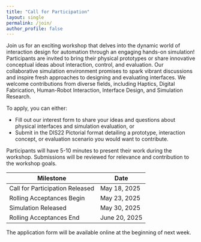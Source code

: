 ```yaml
---
title: "Call for Participation"
layout: single
permalink: /join/
author_profile: false
---
```

Join us for an exciting workshop that delves into the dynamic world of interaction design for automation through an engaging hands-on simulation! Participants are invited to bring their physical prototypes or share innovative conceptual ideas about interaction, control, and evaluation. Our collaborative simulation environment promises to spark vibrant discussions and inspire fresh approaches to designing and evaluating interfaces. We welcome contributions from diverse fields, including Haptics, Digital Fabrication, Human-Robot Interaction, Interface Design, and Simulation Research.

To apply, you can either:
* Fill out our interest form to share your ideas and questions about  physical interfaces and simulation evaluation, or
* Submit in the DIS22 Pictorial format detailing a prototype, interaction concept, or evaluation scenario you would want to contribute.

Participants will have 5-10 minutes to present their work during the workshop. Submissions will be reviewed for relevance and contribution to the workshop goals. 

| Milestone                    | Date           |
|-----------------------------|----------------|
| Call for Participation Released | May 18, 2025 |
| Rolling Acceptances Begin   | May 23, 2025   |
| Simulation Released         | May 30, 2025   |
| Rolling Acceptances End     | June 20, 2025  |

The application form will be available online at the beginning of next week.

